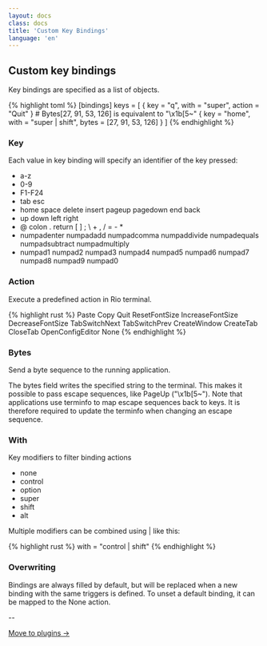 ```yaml
---
layout: docs
class: docs
title: 'Custom Key Bindings'
language: 'en'
---
```


## Custom key bindings

Key bindings are specified as a list of objects.

{% highlight toml %}
[bindings]
keys = [
	{ key = "q", with = "super", action = "Quit" }
	# Bytes[27, 91, 53, 126] is equivalent to "\x1b[5~"
	{ key = "home", with = "super | shift", bytes = [27, 91, 53, 126] }
]
{% endhighlight %}

### Key

Each value in key binding will specify an identifier of the key pressed:

- <span class="keyword">a-z</span>
- <span class="keyword">0-9</span>
- <span class="keyword">F1-F24</span>
- <span class="keyword">tab</span> <span class="keyword">esc</span>
- <span class="keyword">home</span> <span class="keyword">space</span> <span class="keyword">delete</span> <span class="keyword">insert</span> <span class="keyword">pageup</span> <span class="keyword">pagedown</span> <span class="keyword">end</span>  <span class="keyword">back</span> 
- <span class="keyword">up</span> <span class="keyword">down</span> <span class="keyword">left</span> <span class="keyword">right</span>
- <span class="keyword">@</span> <span class="keyword">colon</span> <span class="keyword">.</span> <span class="keyword">return</span> <span class="keyword">[</span> <span class="keyword">]</span> <span class="keyword">;</span> <span class="keyword">\\</span> <span class="keyword">+</span> <span class="keyword">,</span> <span class="keyword">/</span> <span class="keyword">=</span> <span class="keyword">-</span> <span class="keyword">*</span>
- <span class="keyword">numpadenter</span> <span class="keyword">numpadadd</span> <span class="keyword">numpadcomma</span> <span class="keyword">numpaddivide</span> <span class="keyword">numpadequals</span> <span class="keyword">numpadsubtract</span> <span class="keyword">numpadmultiply</span>
- <span class="keyword">numpad1</span> <span class="keyword">numpad2</span> <span class="keyword">numpad3</span> <span class="keyword">numpad4</span> <span class="keyword">numpad5</span> <span class="keyword">numpad6</span> <span class="keyword">numpad7</span> <span class="keyword">numpad8</span> <span class="keyword">numpad9</span> <span class="keyword">numpad0</span>

### Action

Execute a predefined action in Rio terminal.

{% highlight rust %}
Paste
Copy
Quit
ResetFontSize
IncreaseFontSize
DecreaseFontSize
TabSwitchNext
TabSwitchPrev
CreateWindow
CreateTab
CloseTab
OpenConfigEditor
None
{% endhighlight %}

### Bytes

Send a byte sequence to the running application.

The <span class="keyword">bytes</span> field writes the specified string to the terminal. This makes
it possible to pass escape sequences, like <span class="keyword">PageUp</span> ("\x1b[5~"). Note that applications use terminfo to map escape sequences back
to keys. It is therefore required to update the terminfo when changing an escape sequence.

### With

Key modifiers to filter binding actions

- <span class="keyword">none</span>
- <span class="keyword">control</span>
- <span class="keyword">option</span>
- <span class="keyword">super</span>
- <span class="keyword">shift</span>
- <span class="keyword">alt</span>

Multiple modifiers can be combined using <span class="keyword">|</span> like this:

{% highlight rust %}
with = "control | shift"
{% endhighlight %}

<!-- 
 - `mode`: Indicate a binding for only specific terminal reported modes
    This is mainly used to send applications the correct escape sequences
    when in different modes.
    - AppCursor
    - AppKeypad
    - Alt
    A `~` operator can be used before a mode to apply the binding whenever
    the mode is *not* active, e.g. `~Alt`. -->

### Overwriting

Bindings are always filled by default, but will be replaced when a new binding with the same triggers is defined. To unset a default binding, it can be mapped to the <span class="keyword">None</span> action.

--

[Move to plugins ->](/rio/docs/plugins#plugins)